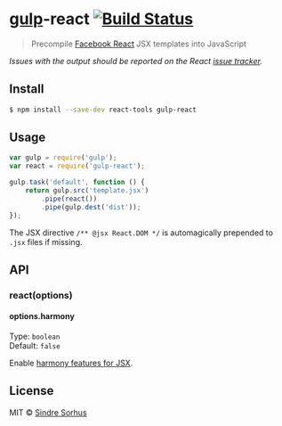 # [gulp](http://gulpjs.com)-react [![Build Status](https://travis-ci.org/sindresorhus/gulp-react.svg?branch=master)](https://travis-ci.org/sindresorhus/gulp-react)

> Precompile [Facebook React](http://facebook.github.io/react/) JSX templates into JavaScript

*Issues with the output should be reported on the React [issue tracker](https://github.com/facebook/react/issues).*


## Install

```sh
$ npm install --save-dev react-tools gulp-react
```


## Usage

```js
var gulp = require('gulp');
var react = require('gulp-react');

gulp.task('default', function () {
	return gulp.src('template.jsx')
		.pipe(react())
		.pipe(gulp.dest('dist'));
});
```

The JSX directive `/** @jsx React.DOM */` is automagically prepended to `.jsx` files if missing.


## API

### react(options)

#### options.harmony

Type: `boolean`  
Default: `false`

Enable [harmony features for JSX](https://github.com/facebook/jstransform/tree/master/visitors).


## License

MIT © [Sindre Sorhus](http://sindresorhus.com)
